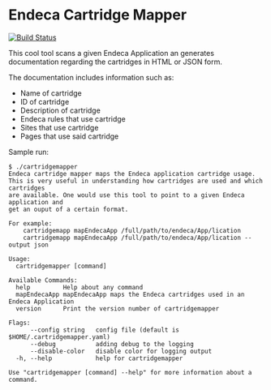 # Endeca Cartridge Mapper

[![Build Status](https://travis-ci.org/JohnRoach/cartridgemapper.svg?branch=master)](https://travis-ci.org/JohnRoach/cartridgemapper)

This cool tool scans a given Endeca Application an generates documentation regarding the cartridges in HTML or JSON form.

The documentation includes information such as:
- Name of cartridge
- ID of cartridge
- Description of cartridge
- Endeca rules that use cartridge
- Sites that use cartridge
- Pages that use said cartridge


Sample run:

```
$ ./cartridgemapper
Endeca cartridge mapper maps the Endeca application cartridge usage.
This is very useful in understanding how cartridges are used and which cartridges
are available. One would use this tool to point to a given Endeca application and
get an ouput of a certain format.

For example:
    cartridgemapp mapEndecaApp /full/path/to/endeca/App/lication
    cartridgemapp mapEndecaApp /full/path/to/endeca/App/lication --output json

Usage:
  cartridgemapper [command]

Available Commands:
  help         Help about any command
  mapEndecaApp mapEndecaApp maps the Endeca cartridges used in an Endeca Application
  version      Print the version number of cartridgemapper

Flags:
      --config string   config file (default is $HOME/.cartridgemapper.yaml)
      --debug           adding debug to the logging
      --disable-color   disable color for logging output
  -h, --help            help for cartridgemapper

Use "cartridgemapper [command] --help" for more information about a command.
```

